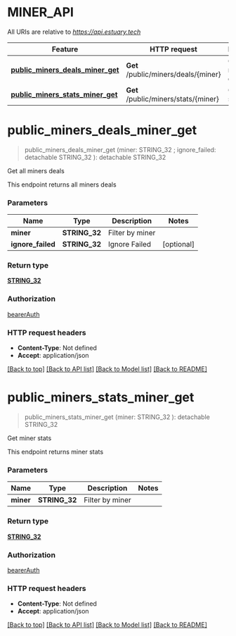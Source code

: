 # MINER_API

All URIs are relative to *https://api.estuary.tech*

Feature | HTTP request | Description
------------- | ------------- | -------------
[**public_miners_deals_miner_get**](MINER_API.md#public_miners_deals_miner_get) | **Get** /public/miners/deals/{miner} | Get all miners deals
[**public_miners_stats_miner_get**](MINER_API.md#public_miners_stats_miner_get) | **Get** /public/miners/stats/{miner} | Get miner stats


# **public_miners_deals_miner_get**
> public_miners_deals_miner_get (miner: STRING_32 ; ignore_failed:  detachable STRING_32 ): detachable STRING_32
	

Get all miners deals

This endpoint returns all miners deals


### Parameters

Name | Type | Description  | Notes
------------- | ------------- | ------------- | -------------
 **miner** | **STRING_32**| Filter by miner | 
 **ignore_failed** | **STRING_32**| Ignore Failed | [optional] 

### Return type

[**STRING_32**](STRING_32.md)

### Authorization

[bearerAuth](../README.md#bearerAuth)

### HTTP request headers

 - **Content-Type**: Not defined
 - **Accept**: application/json

[[Back to top]](#) [[Back to API list]](../README.md#documentation-for-api-endpoints) [[Back to Model list]](../README.md#documentation-for-models) [[Back to README]](../README.md)

# **public_miners_stats_miner_get**
> public_miners_stats_miner_get (miner: STRING_32 ): detachable STRING_32
	

Get miner stats

This endpoint returns miner stats


### Parameters

Name | Type | Description  | Notes
------------- | ------------- | ------------- | -------------
 **miner** | **STRING_32**| Filter by miner | 

### Return type

[**STRING_32**](STRING_32.md)

### Authorization

[bearerAuth](../README.md#bearerAuth)

### HTTP request headers

 - **Content-Type**: Not defined
 - **Accept**: application/json

[[Back to top]](#) [[Back to API list]](../README.md#documentation-for-api-endpoints) [[Back to Model list]](../README.md#documentation-for-models) [[Back to README]](../README.md)

